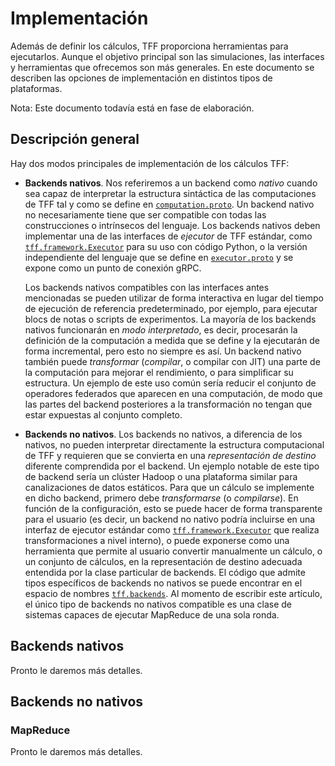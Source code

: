 # Implementación

Además de definir los cálculos, TFF proporciona herramientas para ejecutarlos. Aunque el objetivo principal son las simulaciones, las interfaces y herramientas que ofrecemos son más generales. En este documento se describen las opciones de implementación en distintos tipos de plataformas.

Nota: Este documento todavía está en fase de elaboración.

## Descripción general

Hay dos modos principales de implementación de los cálculos TFF:

- **Backends nativos**. Nos referiremos a un backend como *nativo* cuando sea capaz de interpretar la estructura sintáctica de las computaciones de TFF tal y como se define en [`computation.proto`](https://github.com/tensorflow/federated/blob/main/tensorflow_federated/proto/v0/computation.proto). Un backend nativo no necesariamente tiene que ser compatible con todas las construcciones o intrínsecos del lenguaje. Los backends nativos deben implementar una de las interfaces de *ejecutor* de TFF estándar, como [`tff.framework.Executor`](https://www.tensorflow.org/federated/api_docs/python/tff/framework/Executor) para su uso con código Python, o la versión independiente del lenguaje que se define en [`executor.proto`](https://github.com/tensorflow/federated/blob/main/tensorflow_federated/proto/v0/executor.proto) y se expone como un punto de conexión gRPC.

    Los backends nativos compatibles con las interfaces antes mencionadas se pueden utilizar de forma interactiva en lugar del tiempo de ejecución de referencia predeterminado, por ejemplo, para ejecutar blocs de notas o scripts de experimentos. La mayoría de los backends nativos funcionarán en *modo interpretado*, es decir, procesarán la definición de la computación a medida que se define y la ejecutarán de forma incremental, pero esto no siempre es así. Un backend nativo también puede *transformar* (*compilar*, o compilar con JIT) una parte de la computación para mejorar el rendimiento, o para simplificar su estructura. Un ejemplo de este uso común sería reducir el conjunto de operadores federados que aparecen en una computación, de modo que las partes del backend posteriores a la transformación no tengan que estar expuestas al conjunto completo.

- **Backends no nativos**. Los backends no nativos, a diferencia de los nativos, no pueden interpretar directamente la estructura computacional de TFF y requieren que se convierta en una *representación de destino* diferente comprendida por el backend. Un ejemplo notable de este tipo de backend sería un clúster Hadoop o una plataforma similar para canalizaciones de datos estáticos. Para que un cálculo se implemente en dicho backend, primero debe *transformarse* (o *compilarse*). En función de la configuración, esto se puede hacer de forma transparente para el usuario (es decir, un backend no nativo podría incluirse en una interfaz de ejecutor estándar como [`tff.framework.Executor`](https://www.tensorflow.org/federated/api_docs/python/tff/framework/Executor) que realiza transformaciones a nivel interno), o puede exponerse como una herramienta que permite al usuario convertir manualmente un cálculo, o un conjunto de cálculos, en la representación de destino adecuada entendida por la clase particular de backends. El código que admite tipos específicos de backends no nativos se puede encontrar en el espacio de nombres [`tff.backends`](https://www.tensorflow.org/federated/api_docs/python/tff/backends). Al momento de escribir este artículo, el único tipo de backends no nativos compatible es una clase de sistemas capaces de ejecutar MapReduce de una sola ronda.

## Backends nativos

Pronto le daremos más detalles.

## Backends no nativos

### MapReduce

Pronto le daremos más detalles.
